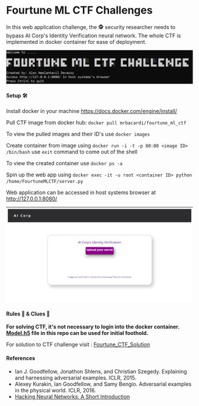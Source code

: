 # Fourtune ML CTF Challenges

In this web application challenge, the :detective: security researcher needs to bypass AI Corp's Identity Verification neural network. The whole CTF is implemented in docker container for ease of deployment.

![Alt text](Images/Banner.PNG?raw=true "Banner")

#### Setup :hammer_and_wrench:
Install docker in your machine https://docs.docker.com/engine/install/

Pull CTF image from docker hub:
`docker pull mrbacardi/fourtune_ml_ctf`

To view the pulled images and their ID's use `docker images`

Create container from image using `docker run -i -t -p 80:80 <image ID> /bin/bash`
use `exit` command to come out of the shell

To view the created container use `docker ps -a`

Spin up the web app using `docker exec -it -u root <container ID> python /home/FourtuneMLCTF/server.py`

Web application can be accessed in host systems browser at http://127.0.0.1:8080/

<kbd>![Alt text](Images/Web_app.PNG?raw=true "Web_app")</kbd>

#### Rules :triangular_ruler: & Clues :monocle_face:
**For solving CTF, it's not necessary to login into the docker container. [Model.h5](model.h5) file in this repo can be used for initial foothold.**

For solution to CTF challenge visit : [Fourtune_CTF_Solution](Solution/)

#### References
+ Ian J. Goodfellow, Jonathon Shlens, and Christian Szegedy. Explaining
and harnessing adversarial examples. ICLR, 2015.
+ Alexey Kurakin, Ian Goodfellow, and Samy Bengio. Adversarial examples in the physical world. ICLR, 2016.
+ [Hacking Neural Networks: A Short Introduction](https://arxiv.org/pdf/1911.07658.pdf)
